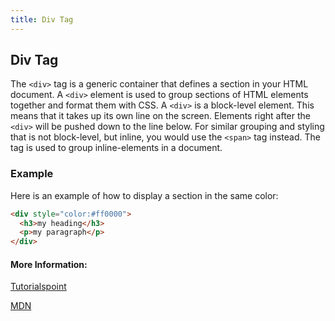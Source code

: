 ```yaml
---
title: Div Tag
---
```

## Div Tag

The `<div>` tag is a generic container that defines a section in your HTML document. A `<div>` element is used to group sections of HTML elements together and format them with CSS. A `<div>` is a block-level element. This means that it takes up its own line on the screen. Elements right after the `<div>` will be pushed down to the line below. For similar grouping and styling that is not block-level, but inline, you would use the `<span>` tag instead. The <span> tag is used to group inline-elements in a document.

### Example
Here is an example of how to display a section in the same color:

```html
<div style="color:#ff0000">
  <h3>my heading</h3>
  <p>my paragraph</p>
</div>
```

#### More Information:
<a href='https://www.tutorialspoint.com/html/html_div_tag.htm' target='_blank' rel='nofollow'>Tutorialspoint</a>

<a href='https://developer.mozilla.org/en-US/docs/Web/HTML/Element/div' target='_blank' rel='nofollow'>MDN</a>


